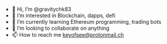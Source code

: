 - 👋 Hi, I’m @gravitychk83
- 👀 I’m interested in Blockchain, dapps, defi
- 🌱 I’m currently learning Ethereum programming, trading bots
- 💞️ I’m looking to collaborate on anything
- 📫 How to reach me keyofsee@protonmail.ch

<!---
gravitychk83/gravitychk83 is a ✨ special ✨ repository because its `README.md` (this file) appears on your GitHub profile.
You can click the Preview link to take a look at your changes.
--->

